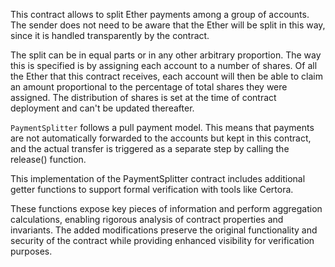 This contract allows to split Ether payments among a group of accounts. The sender does not need to be aware that the Ether will be split in this way, since it is handled transparently by the contract.

The split can be in equal parts or in any other arbitrary proportion. The way this is specified is by assigning each account to a number of shares. Of all the Ether that this contract receives, each account will then be able to claim an amount proportional to the percentage of total shares they were assigned. The distribution of shares is set at the time of contract deployment and can't be updated thereafter.

 `PaymentSplitter` follows a pull payment model. This means that payments are not automatically forwarded to the accounts but kept in this contract, and the actual transfer is triggered as a separate step by calling the release() function.

This implementation of the PaymentSplitter contract includes additional getter functions to support formal verification with tools like Certora. 

These functions expose key pieces of information and perform aggregation calculations, enabling rigorous analysis of contract properties and invariants. The added modifications preserve the original functionality and security of the contract while providing enhanced visibility for verification purposes.
